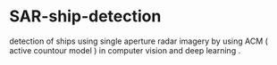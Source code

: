 # SAR-ship-detection
detection of ships using single aperture radar imagery by using ACM ( active countour model ) in computer vision and deep learning .
